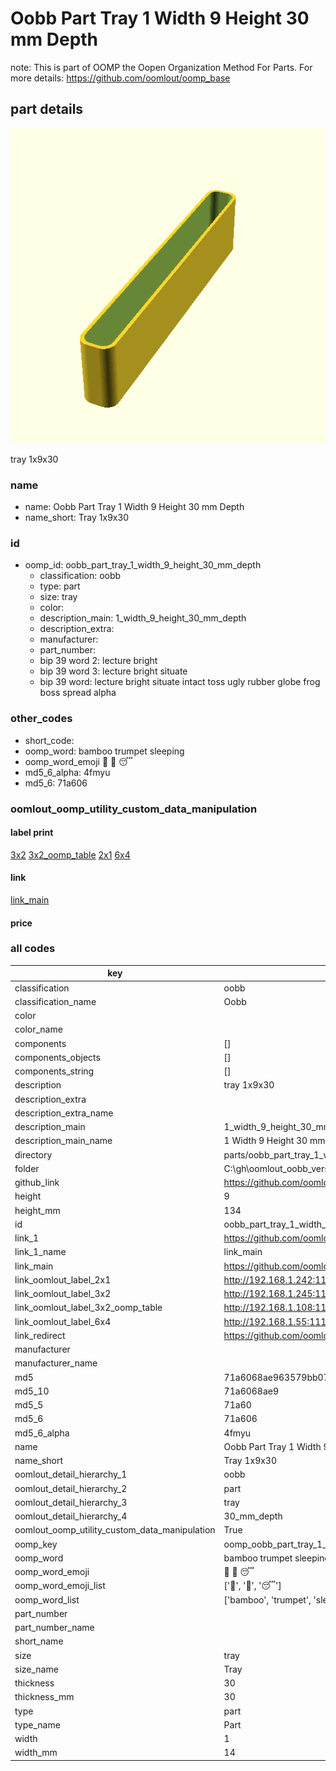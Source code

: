 # Oobb Part Tray 1 Width 9 Height 30 mm Depth  

note: This is part of OOMP the Oopen Organization Method For Parts. For more details: https://github.com/oomlout/oomp_base

##  part details
  

[![](3dpr.png)](3dpr.png)

tray 1x9x30



### name
* name: Oobb Part Tray 1 Width 9 Height 30 mm Depth
* name_short: Tray 1x9x30 
### id
* oomp_id: oobb_part_tray_1_width_9_height_30_mm_depth
  * classification: oobb
  * type: part
  * size: tray
  * color: 
  * description_main: 1_width_9_height_30_mm_depth
  * description_extra: 
  * manufacturer: 
  * part_number: 
  * bip 39 word 2: lecture bright
  * bip 39 word 3: lecture bright situate
  * bip 39 word: lecture bright situate intact toss ugly rubber globe frog boss spread alpha

### other_codes
* short_code: 
* oomp_word: bamboo trumpet sleeping
* oomp_word_emoji :bamboo: :trumpet: :sleeping:
* md5_6_alpha: 4fmyu
* md5_6: 71a606






### oomlout_oomp_utility_custom_data_manipulation
#### label print
[3x2](http://192.168.1.245:1112/?label=oomp%204fmyu)
[3x2_oomp_table](http://192.168.1.108:1112/?label=oomp%204fmyu)
[2x1](http://192.168.1.242:1112/?label=oomp%204fmyu)
[6x4](http://192.168.1.55:1112/?label=oomp%204fmyu)    

#### link

[link_main](https://github.com/oomlout/oomlout_oobb_version_4_generated_parts/tree/main/navigation_oomp/oobb/part/tray/1_width_9_height_30_mm_depth/part)                              

#### price







### all codes 
| key | value |  
| --- | --- |  
| classification | oobb |  
| classification_name | Oobb |  
| color |  |  
| color_name |  |  
| components | [] |  
| components_objects | [] |  
| components_string | [] |  
| description | tray 1x9x30 |  
| description_extra |  |  
| description_extra_name |  |  
| description_main | 1_width_9_height_30_mm_depth |  
| description_main_name | 1 Width 9 Height 30 mm Depth |  
| directory | parts/oobb_part_tray_1_width_9_height_30_mm_depth |  
| folder | C:\gh\oomlout_oobb_version_4_generated_parts\parts\oobb_part_tray_1_width_9_height_30_mm_depth |  
| github_link | https://github.com/oomlout/oomlout_oomp_part_src/tree/main/parts/oobb_part_tray_1_width_9_height_30_mm_depth |  
| height | 9 |  
| height_mm | 134 |  
| id | oobb_part_tray_1_width_9_height_30_mm_depth |  
| link_1 | https://github.com/oomlout/oomlout_oobb_version_4_generated_parts/tree/main/navigation_oomp/oobb/part/tray/1_width_9_height_30_mm_depth/part |  
| link_1_name | link_main |  
| link_main | https://github.com/oomlout/oomlout_oobb_version_4_generated_parts/tree/main/navigation_oomp/oobb/part/tray/1_width_9_height_30_mm_depth/part |  
| link_oomlout_label_2x1 | http://192.168.1.242:1112/?label=oomp%204fmyu |  
| link_oomlout_label_3x2 | http://192.168.1.245:1112/?label=oomp%204fmyu |  
| link_oomlout_label_3x2_oomp_table | http://192.168.1.108:1112/?label=oomp%204fmyu |  
| link_oomlout_label_6x4 | http://192.168.1.55:1112/?label=oomp%204fmyu |  
| link_redirect | https://github.com/oomlout/oomlout_oobb_version_4_generated_parts/tree/main/parts/oobb_tray_01_09_30 |  
| manufacturer |  |  
| manufacturer_name |  |  
| md5 | 71a6068ae963579bb072d759934703f8 |  
| md5_10 | 71a6068ae9 |  
| md5_5 | 71a60 |  
| md5_6 | 71a606 |  
| md5_6_alpha | 4fmyu |  
| name | Oobb Part Tray 1 Width 9 Height 30 mm Depth |  
| name_short | Tray 1x9x30  |  
| oomlout_detail_hierarchy_1 | oobb |  
| oomlout_detail_hierarchy_2 | part |  
| oomlout_detail_hierarchy_3 | tray |  
| oomlout_detail_hierarchy_4 | 30_mm_depth |  
| oomlout_oomp_utility_custom_data_manipulation | True |  
| oomp_key | oomp_oobb_part_tray_1_width_9_height_30_mm_depth |  
| oomp_word | bamboo trumpet sleeping |  
| oomp_word_emoji | :bamboo: :trumpet: :sleeping: |  
| oomp_word_emoji_list | [':bamboo:', ':trumpet:', ':sleeping:'] |  
| oomp_word_list | ['bamboo', 'trumpet', 'sleeping'] |  
| part_number |  |  
| part_number_name |  |  
| short_name |  |  
| size | tray |  
| size_name | Tray |  
| thickness | 30 |  
| thickness_mm | 30 |  
| type | part |  
| type_name | Part |  
| width | 1 |  
| width_mm | 14 |  
